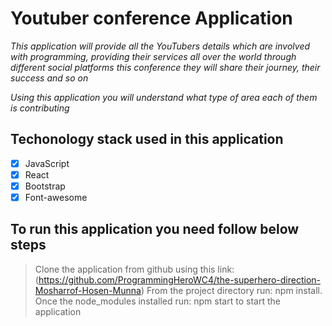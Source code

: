 # Youtuber conference Application

_This application will provide all the YouTubers details which are involved with programming, providing their services all over the world through different social platforms this conference they will share their journey, their success and so on_

_Using this application you will understand what type of area each of them is contributing_

## Techonology stack used in this application

- [x] JavaScript
- [x] React
- [x] Bootstrap
- [x] Font-awesome

## To run this application you need follow below steps

> Clone the application from github using this link: (https://github.com/ProgrammingHeroWC4/the-superhero-direction-Mosharrof-Hosen-Munna)
> From the project directory run: npm install.
> Once the node_modules installed run: npm start to start the application
